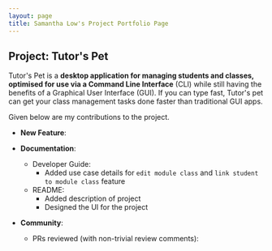 ```yaml
---
layout: page
title: Samantha Low's Project Portfolio Page
---
```


## Project: Tutor's Pet

Tutor's Pet is a **desktop application for managing students and classes, optimised for use via a Command Line Interface** (CLI) while still having the benefits of a Graphical User Interface (GUI).
If you can type fast, Tutor's pet can get your class management tasks done faster than traditional GUI apps.

Given below are my contributions to the project.

* **New Feature**:

* **Documentation**:
  * Developer Guide:
    * Added use case details for `edit module class` and `link student to module class` feature
  * README:
    * Added description of project
    * Designed the UI for the project
    
* **Community**:
  * PRs reviewed (with non-trivial review comments):
